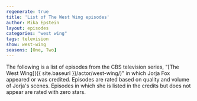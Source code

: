 ```yaml
---
regenerate: true
title: 'List of The West Wing episodes'
author: Mika Epstein
layout: episodes
categories: "west wing"
tags: television
show: west-wing
seasons: [One, Two]
---
```


The following is a list of episodes from the CBS television series, "[The West Wing]({{ site.baseurl }}/actor/west-wing/)" in which Jorja Fox appeared or was credited. Episodes are rated based on quality and volume of Jorja's scenes. Episodes in which she is listed in the credits but does not appear are rated with zero stars. 